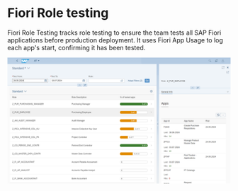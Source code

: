 # Fiori Role testing

Fiori Role Testing tracks role testing to ensure the team tests all SAP Fiori applications before production deployment. It uses Fiori App Usage to log each app's start, confirming it has been tested.

[![](res/frt.png)](res/frt.png)
